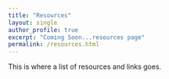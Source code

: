 ```yaml
---
title: "Resources"
layout: single
author_profile: true
excerpt: "Coming Soon...resources page"
permalink: /resources.html
---
```


This is where a list of resources and links goes.
